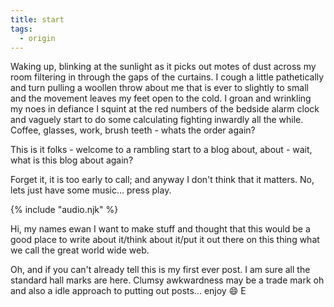 ```yaml
---
title: start
tags:
  - origin
---
```


Waking up, blinking at the sunlight as it picks out motes of dust across my room
filtering in through the gaps of the curtains. I cough a little pathetically and
turn pulling a woollen throw about me that is ever to slightly to small and the
movement leaves my feet open to the cold. I groan and wrinkling my noes in
defiance I squint at the red numbers of the bedside alarm clock and vaguely start
to do some calculating fighting inwardly all the while. Coffee, glasses, work,
brush teeth - whats the order again?

This is it folks - welcome to a rambling start to a blog about, about -
wait, what is this blog about again?

Forget it, it is too early to call; and anyway I don't think that it matters.
No, lets just have some music... press play.


<audio id="song"><source src="{{ '/posts/plinkReverse.mp3' | url }}"/></audio>
<audio id="songB"><source src="{{ '/posts/combingExperimentOP1.mp3' | url }}"/></audio>
{% include "audio.njk" %}

Hi, my names ewan I want to make stuff and thought that this would be a good
place to write about it/think about it/put it out there on this thing what we
call the great world wide web.

Oh, and if you can't already tell this is my first ever post. I am sure all the
standard hall marks are here. Clumsy awkwardness may be a trade mark oh and also
a idle approach to putting out posts... enjoy :smile: E
